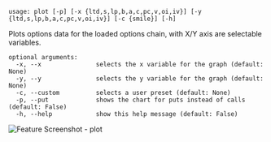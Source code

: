 ```
usage: plot [-p] [-x {ltd,s,lp,b,a,c,pc,v,oi,iv}] [-y {ltd,s,lp,b,a,c,pc,v,oi,iv}] [-c {smile}] [-h]
```

Plots options data for the loaded options chain, with X/Y axis are selectable variables. 

```
optional arguments:
  -x, --x               selects the x variable for the graph (default: None)
  -y, --y               selects the y variable for the graph (default: None)
  -c, --custom          selects a user preset (default: None)
  -p, --put             shows the chart for puts instead of calls (default: False)
  -h, --help            show this help message (default: False)
```
<img size="1400" alt="Feature Screenshot - plot" src="https://user-images.githubusercontent.com/85772166/142502979-0ba91743-63d9-4b33-8ff8-8994d479c818.png">
